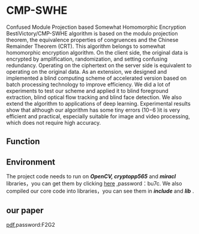 # CMP-SWHE
Confused Module Projection based Somewhat Homomorphic Encryption BestiVictory/CMP-SWHE algorithm is based on the modulo projection theorem, the equivalence properties of congruences and the Chinese Remainder Theorem (CRT). This algorithm belongs to somewhat homomorphic encryption algorithm. On the client side, the original data is encrypted by amplification, randomization, and setting confusing redundancy. Operating on the ciphertext on the server side is equivalent to operating on the original data. As an extension, we designed and implemented a blind computing scheme of accelerated version based on batch processing technology to improve efficiency. We did a lot of experiments to test our scheme and applied it to blind foreground extraction, blind optical flow tracking and blind face detection. We also extend the algorithm to applications of deep learning. Experimental results show that although our algorithm has some tiny errors (10−6 )it is very efficient and practical, especially suitable for image and video processing, which does not require high accuracy.
## Function

## Environment
The project code needs to run on ***OpenCV, cryptopp565*** and ***miracl*** libraries，you can get them by clicking [here](https://pan.baidu.com/s/1zEkdfzsscyeBIaiGealjCw)
,password：bu7c.
We also compiled our core code into libraries，you can see them in ***include*** and ***lib*** .
## our paper
[pdf](https://pan.baidu.com/s/1iqWqrvlYxMfI__OZmL-Iew),password:F2G2 




